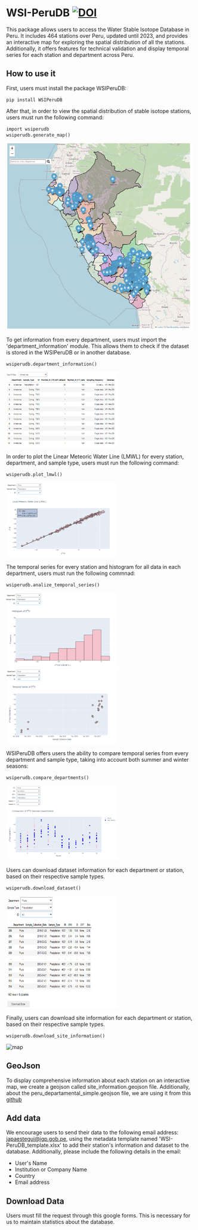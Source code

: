 # WSI-PeruDB [![DOI](https://zenodo.org/badge/747418826.svg)](https://zenodo.org/doi/10.5281/zenodo.10558511)
This package allows users to access the Water Stable Isotope Database in Peru. It includes 464 stations over Peru, updated until 2023, and provides an interactive map for exploring the spatial distribution of all the stations. Additionally, it offers features for technical validation and display temporal series for each station and department across Peru.

## How to use it 
First, users must install the package WSIPeruDB: 

```
pip install WSIPeruDB
```
After that, in order to view the spatial distribution of stable isotope stations, users must run the following command: 

```
import wsiperudb
wsiperudb.generate_map()
```
<div align="left">
    <img src="images/map.png" alt="map" width="500" height="500">
  </a>
    
To get information from every department, users must import the 'department_information' module. This allows them to check if the dataset is stored in the WSIPeruDB or in another database.
    
```
wsiperudb.department_information()
```

<div align="left">
    <img src="images/information.png" alt="map" width="300" height="200">
  </a>

In order to plot the Linear Meteoric Water Line (LMWL) for every station, department, and sample type, users must run the following command:

```
wsiperudb.plot_lmwl()
```
<div align="left">
    <img src="images/lmwl.png" alt="map" width="300" height="200">
  </a>

The temporal series for every station and histogram for all data in each department, users must run the following commnad: 

```
wsiperudb.analize_temporal_series()
```
<div align="left">
    <img src="images/histogram.png" alt="map" width="300" height="200">
  </a>
<div align="left">
    <img src="images/temporalseries.png" alt="map" width="300" height="200">
  </a>

WSIPeruDB offers users the ability to compare temporal series from every department and sample type, taking into account both summer and winter seasons:

```
wsiperudb.compare_departments()
```
<div align="left">
    <img src="images/comparing.png" alt="map" width="300" height="200">
  </a>

Users can download dataset information for each department or station, based on their respective sample types.

```
wsiperudb.download_dataset()
```
<div align="left">
    <img src="images/dataset_download.png" alt="map" width="300" height="300">
  </a>

Finally, users can download site information for each department or station, based on their respective sample types.

```
wsiperudb.download_site_information()
```
<div align="left">
    <img src="simages/iteinformation_download.png" alt="map" width="500" height="500">
  </a>


## GeoJson 
To display comprehensive information about each station on an interactive map, we create a geojson called site_information.geojson file. Additionally, about the peru_departamental_simple.geojson file, we are using it from this [github](https://github.com/juaneladio/peru-geojson) 

## Add data
We encourage users to send their data to the following email address: japaestegui@igp.gob.pe, using the metadata template named 'WSI-PeruDB_template.xlsx' to add their station's information and dataset to the database. Additionally, please include the following details in the email:
- User's Name
- Institution or Company Name
- Country
- Email address

## Download Data
Users must fill the request through this google forms. This is necessary for us to maintain statistics about the database. 
